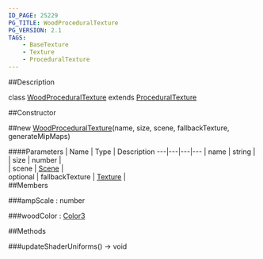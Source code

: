 ```yaml
---
ID_PAGE: 25229
PG_TITLE: WoodProceduralTexture
PG_VERSION: 2.1
TAGS:
    - BaseTexture
    - Texture
    - ProceduralTexture
---
```

##Description

class [WoodProceduralTexture](/classes/2.2/WoodProceduralTexture) extends [ProceduralTexture](/classes/2.2/ProceduralTexture)



##Constructor

##new [WoodProceduralTexture](/classes/2.2/WoodProceduralTexture)(name, size, scene, fallbackTexture, generateMipMaps)



####Parameters
 | Name | Type | Description
---|---|---|---
 | name | string |  
 | size | number |  
 | scene | [Scene](/classes/2.2/Scene) |  
optional | fallbackTexture | [Texture](/classes/2.2/Texture) |  
##Members

###ampScale : number



###woodColor : [Color3](/classes/2.2/Color3)



##Methods

###updateShaderUniforms() &rarr; void


